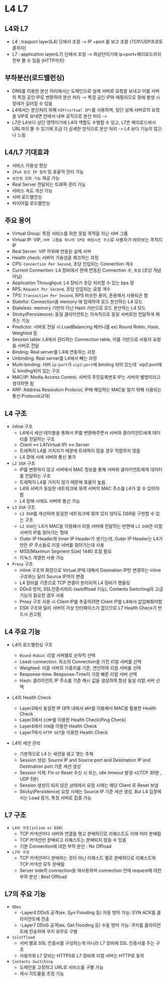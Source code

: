 # L4 L7

## L4와 L7
- L4 : trasport layer(L4) 단에서 조정 -> IP +port 를 보고 조정 (TCP/UDP프로토콜까지)
- L7 : application layer(L7) 단에서 조정 -> 최상단이기에 ip+port+페이로드까지 전부 볼 수 있음 (HTTP까지)

## 부하분산(로드밸런싱)
- DNS를 이용한 분산 처리에서는 도메인으로 실제 서버로 요청을 보내고 이를 서버의 특정 공인 IP로 변환하여 분산 처리 -> 특정 공인 IP와 매핑되므로 장애 발생 시 장애가 길어질 수 있음
- L4에서는 분산처리 위해 `VIP(virtual IP)`를 사용하며, 일단 실제 서버로의 요청을 VIP로 보내면 안에서 내부 로직으로 분산 처리 ->
- L7은 L4보다 상단 영역이기에 L4의 역할도 수행할 수 있고, L7은 페이로드에서 URL까지 볼 수 있기에 조금 더 상세한 방식으로 분산 처리 -> L4 보다 기능이 많으나 느림

## L4/L7 기대효과 
- 서비스 가용성 향상
- `IPv4 공인 IP 절약` 및 효율적 관리 가능
- `보안성 강화 기능` 제공 가능
- Real Server 전달되는 트래픽 관리 가능
- 서비스 속도 개선 가능
- 서버 로드밸런싱
- 파이어월 로드밸런싱

## 주요 용어
- Virtual Group: 특정 서비스를 위한 동일 목적을 지닌 서버 그룹
- Virtual IP: VIP, `서버 그룹을 하나의 IP로 매칭시킨 주소`로 사용자가 바라보는 목적지 IP
- Real Server: VIP 하위에 연동된 실제 서버
- Health check: 서버의 가용성을 체크하는 과정
- CPS: `Connection Per Second`, 초당 인입되는 Connection 개수
- Current Connection: L4 장비에서 현재 연동된 Connection 수, `동접` (초당 개념 아님)
- Application Throughput: L4 장비가 초당 처리할 수 있는 bps 량
- RPS: `Request Per Second`, 초당 인입되는 요청 개수
- TPS: `Transaction Per Second`, RPS 비슷한 용어, 혼용해서 사용되곤 함
- Stateful: Connection을 memory 에 탑재하여 로드 분산하는 L4 모드
- Stateless: memory 기반이 아닌 Hash 기반으로 로드 분산하는 L4 모드
- Sticky(Persistence): 동일 클라이언트는 지속적으로 동일 서버로만 전달하게 해주는 기능
- Predictor: 서버로 전달 시 LoadBalancing 메커니즘 ex) Round Robin, Hash, Weighted 등
- Session table: L4에서 관리하는 Connection table, 이를 기반으로 사용자 요청을 서버로 전달
- Binding: Real server를 L4에 연동하는 과정
- Unbinding: Real server를 L4에서 빼는 과정
- Multi-binding: 서버 `ip:port`가 `vip1:port`에 binding 되어 있는데 `vip2:port에도 binding되어 있는 구조
- MAC/IP: Media Access Control, 서버의 주민등록번호 IP는 서버의 별명이라고 생각하면 됨
- ARP: Address Resolution Protocol, IP에 해당하는 MAC을 알기 위해 사용되는 통신 Protocol(규약)

## L4 구조
- inline 구조
  - L4에서 세션 테이블을 통해서 IP를 변환해주면서 서버와 클라이언트에게 데이터를 전달하는 구조
  - Client <-> L4(Virtual IP) <-> Server
  - 트래픽이 L4를 거치지기 때문에 트래픽이 많을 경우 적합하지 않음
  - L4 장애 시에 서버와 통신 불가
- `L2 DSR` 구조
  - IP를 변환하지 않고 서버에서 MAC 정보를 통해 서버와 클라이언트에게 데이터를 전달하는 구조
  - 트래픽이 L4를 거치지 않기 때문에 효율이 높음
  - L4와 서버가 동일한 네트워크에 묶여 서버의 MAC 주소를 L4가 알 수 있어야함
  - L4 장애 시에도 서버와 통신 가능
- `L3 DSR` 구조
  - `L2 DSR`를 개선하여 동일한 네트워크에 묶여 있지 않아도 DSR을 구현할 수 있는 구조
  - `L2 DSR`는 L4가 MAC을 이용해서 리얼 서버에 전달하는 반면에 `L3 DSR`은 리얼 서버의 IP를 찾아가는 형태
  - Outer IP Header와 Inner IP Header가 생기는데, Outer IP Header는 L4가 만든 IP 주소들로 리얼 서버를 찾아가는데 사용
  - MSS(Maximun Segment Size) 1440 조정 필요
  - 리눅스 계열만 사용 가능
- `Proxy` 구조
  - inline 구조의 확장으로 Virtual IP에 대해서 Desination IP만 변경하는 inline 구조와는 달리 Source IP까지 변경
  - L4 장비를 기준으로 TCP 연결이 분리되어 L4 장비가 핸들링
  -  DDoS 방어, SSL인증서처리-(ssloffload 기능), Contents Switching의 고급 기능이 필요한 경우 사용
  - Proxy 구조 사용 시 Client IP를 추출하려면 Client IP를 L4에서 삽입해줘야함 
  - DSR 구조와 달리 서버의 가상 인터페이스가 없으므로 L7 Health Check가 반드시 권고됨

## L4 주요 기능
- L4의 로드밸런싱 구조
  - `Round-Robin`: 리얼 서버별로 순차적 선택
  - Least-connection: 최소의 Connection을 가진 리얼 서버를 선택
  - Weighted: 리얼 서버의 가중치를 기준, 연산하여 리얼 서버를 선택
  - Response-time: Response-Time이 가장 빠른 리얼 서버 선택
  - Hash: 클라이언트 IP 주소를 기준 해시 값을 생성하여 항상 동일 리얼 서버 선택

- L4의 Health Check
  - Layer2에서 동일한 IP 대역 내에서 `ARP`를 이용해서 MAC을 활용한 Health Check
  - Layer3에서 `ICMP`를 이용한 Health Check(Ping Check)
  - Layer4에서 `SYN`을 이용한 Health Check
  - Layer7에서 `HTTP GET`을 이용한 Health Check

- L4의 세션 관리
  - 기본적으로 L4 는 세션을 끊고 맺는 주체
  - Session 생성: Source IP and Source port and Destination IP and Destination port 기준 세션 생성
  - Session 삭제: Fin or Reset 수신 시 또는, idle timeout 발생 시(TCP 30분 , UDP 5분)
  - Session 생성이 되지 않은 상태에서 요청 시에는 해당 Client 로 Reset 보냄
  - Sticky(Persistence) 요청 시에는 Source IP 기준 세션 생성, But L4 입장에서는 Load 증가, 특정 서버로 집중 가능

## L7 구조
- `L4의 구조(inline or DSR)`
  - TCP 커넥션마다 서버와 연결을 맺고 분배하므로 리퀘스트도 이에 따라 분배됨
  - TCP 커넥션만 분배되고 리퀘스트는 분배되지 않을 수 있음
  - 기본 Connection에 대한 부하 분산 : No Offload
- `L7의 구조`
  - TCP 커넥션마다 분배하는 것이 아닌 리퀘스트 별로 분배하므로 리퀘스트와 TCP 커넥션 모두 분배됨
  - Server side의 connection을 재사용하며 connection 안에 request에 대한 부하 분산 : Best Offload 

## L7의 주요 기능 
- `DDos`
  - -Layer4 DDoS 공격(ex. Syn Flooding 등) 자동 방어 가능: SYN ACK를 클라이언트에 전송
  - -Layer7 DDoS 공격(ex. Get Flooding 등) 수동 방어 가능: 쿠키를 클라이언트에 전송하여 쿠키 유무로 구별
- `ssloffload`
  - 서버 별로 SSL 인증서를 구성하는게 아니라 L7 장비에 SSL 인증서를 두는 구조
  - 사용자와 L7 장비는 HTTPS로 L7 장비와 리얼 서버는 HTTP로 동작
- `Contents Switching`
  - 도메인을 고정하고 URL로 서비스를 구별 가능
  - 캐시 히트율을 조정 가능
